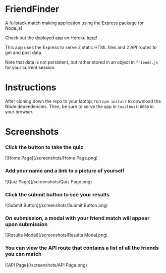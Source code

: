 # FriendFinder
A fullstack match making application using the Express package for Node.js!

Check out the deployed app on Heroku [here](https://friend-finder-express.herokuapp.com/)!

This app uses the Express to serve 2 static HTML files and 2 API routes to get and post data.

Note that data is not persistent, but rather stored in an object in `friends.js` for your current session.


# Instructions
After cloning down the repo to your laptop, run `npm install` to download the Node dependencies.
Then, be sure to serve the app in `localhost:8080` in your browser.


# Screenshots

### Click the button to take the quiz
![Home Page](/screenshots/Home Page.png)

### Add your name and a link to a picture of yourself
![Quiz Page](/screenshots/Quiz Page.png)

### Click the submit button to see your results
![Submit Button](/screenshots/Submit Button.png)

### On submission, a modal with your friend match will appear upon submission
![Results Modal](/screenshots/Results Modal.png)

### You can view the API route that contains a list of all the friends you can match 
![API Page](/screenshots/API Page.png)

